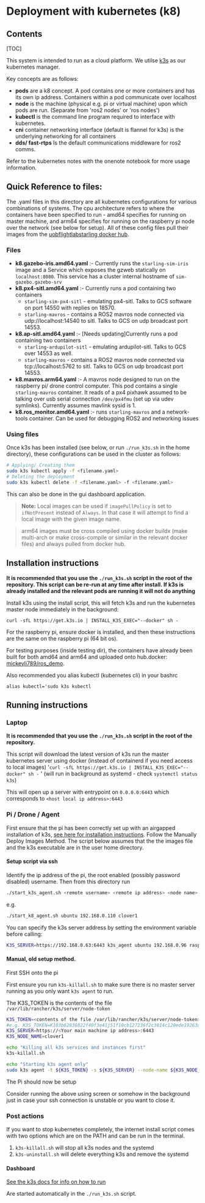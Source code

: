 # Deployment with kubernetes (k8)

## Contents
[TOC]

This system is intended to run as a cloud platform. We utilse [k3s](https://rancher.com/docs/k3s/latest/en/quick-start/) as our kubernetes manager. 

Key concepts are as follows:
- **pods** are a k8 concept. A pod contains one or more containers and has its own ip address. Containers within a pod communicate over localhost
- **node** is the machine (physical e.g. pi or virtual machine) upon which pods are run. (Separate from 'ros2 nodes' or 'ros nodes')
- **kubectl** is the command line program required to interface with kubernetes.
- **cni** container networking interface (default is flannel for k3s) is the underlying networking for all containers
- **dds/ fast-rtps** Is the default communications middleware for ros2 comms.

Refer to the kubernetes notes with the onenote notebook for more usage information.

## Quick Reference to files:
The .yaml files in this directory are all kubernetes configurations for various combinations of systems. The cpu architecture refers to where the containers have been specified to run - amd64 specifies for running on master machine, and arm64 specifies for running on the raspberry pi node over the network (see below for setup). All of these config files pull their images from the [uobflightlabstarling docker hub](https://hub.docker.com/orgs/uobflightlabstarling/repositories).

### Files

- **k8.gazebo-iris.amd64.yaml** :- Currently runs the `starling-sim-iris` image and a Service which exposes the gzweb statically on `localhost:8080`. This service has a cluster internal hostname of `sim-gazebo.gazebo-srv`
- **k8.px4-sitl.amd64.yaml** :- Currently runs a pod containing two containers
    - `starling-sim-px4-sitl` - emulating px4-sitl. Talks to GCS software on port 14550 with replies on 18570.
    - `starling-mavros` - contains a ROS2 mavros node connected via udp://localhost:14540 to sitl. Talks to GCS on udp broadcast port 14553.
- **k8.ap-sitl.amd64.yaml** :-  [Needs updating]Currently runs a pod containing two containers
    - `starling-ardupilot-sitl` - emulating ardupilot-sitl. Talks to GCS over 14553 as well. 
    - `starling-mavros` - contains a ROS2 mavros node connected via tcp://localhost:5762 to sitl. Talks to GCS on udp broadcast port 14553.
- **k8.mavros.arm64.yaml** :- A mavros node designed to run on the raspberry pi/ drone control computer. This pod contains a single `starling-mavros` container. It reads of a px4 pixhawk assumed to be talking over usb serial connection `/dev/px4fmu` (set up via udev symlinks). Currently assumes mavlink sysid is 1.
- **k8.ros_monitor.amd64.yaml** :- runs `starling-mavros` and a network-tools container. Can be used for debugging ROS2 and networking issues

### Using files
Once k3s has been installed (see below, or run `./run_k3s.sh` in the home directory), these configurations can be used in the cluster as follows:
```bash
# Applying/ Creating them
sudo k3s kubectl apply -f <filename.yaml> 
# Deleting the deployment
sudo k3s kubectl delete -f <filename.yaml> -f <filename.yaml>
```
This can also be done in the gui dashboard application.

> **Note:**
> Local images can be used if `imagePullPolicy` is set to `ifNotPresent` instead of `Always`. In that case it will attempt to find a local image with the given image name.

> arm64 images must be cross compiled using docker buildx (make multi-arch or make cross-compile or similar in the relevant docker files) and always pulled from docker hub.

## Installation instructions

**It is recommended that you use the `./run_k3s.sh` script in the root of the repository. This script can be re-run at any time after install. If k3s is already installed and the relevant pods are running it will not do anything**

Install k3s using the install script, this will fetch k3s and run the kubernetes master node immediately in the background:
```
curl -sfL https://get.k3s.io | INSTALL_K3S_EXEC="--docker" sh -
```

For the raspberry pi, ensure docker is installed, and then these instructions are the same on the raspberry pi (64 bit os).

For testing purposes (inside testing dir), the containers have already been built for both amd64 and arm64 and uploaded onto hub.docker: [mickeyli789/ros_demo](https://hub.docker.com/r/mickeyli789/ros_demo).

Also recommended you alias kubectl (kubernetes cli) in your bashrc
```
alias kubectl='sudo k3s kubectl
```

## Running instructions

### Laptop

**It is recommended that you use the `./run_k3s.sh` script in the root of the repository.**

This script will download the latest version of k3s run the master kubernetes server using docker (instead of containerd if you need access to local images)
'```curl -sfL https://get.k3s.io | INSTALL_K3S_EXEC="--docker" sh -``` '
(will run in background as systemd - check `systemctl status k3s`)

This will open up a server with entrypoint on `0.0.0.0:6443` which corresponds to `<host local ip address>:6443` 

### Pi / Drone / Agent
First ensure that the pi has been correctly set up with an airgapped installation of k3s, [see here for installation instructions](https://rancher.com/docs/k3s/latest/en/installation/airgap/). Follow the Manually Deploy Images Method. The script below assumes that the the images file and the k3s executable are in the user home directory.

#### Setup script via ssh

Identify the ip address of the pi, the root enabled (possibly password disabled) username. Then from this directory run
```bash
./start_k3s_agent.sh <remote username> <remote ip address> <node name>
```
e.g.
```bash
./start_k8_agent.sh ubuntu 192.168.0.110 clover1
```
You can specify the k3s server address by setting the environment variable before calling:
```bash
K3S_SERVER=https://192.168.0.63:6443 k3s_agent ubuntu 192.168.0.96 raspi1
```

#### Manual, old setup method.

First SSH onto the pi

First ensure you run `k3s-killall.sh` to make sure there is no master server running as you only want `k3s agent` to run.

The K3S_TOKEN is the contents of the file `/var/lib/rancher/k3s/server/node-token`

```bash
K3S_TOKEN=<contents of the file /var/lib/rancher/k3s/server/node-token>
#e.g. K3S_TOKEN=K103b62838822f40f3e41j51f10cb127236f2c3014c120ede19263da9f33fbfc859::server:2dcbb32a4cad16e20d714d88dbce4af8
K3S_SERVER=https://<Your main machine ip address>:6443
K3S_NODE_NAME=clover1

echo "Killing all k3s services and instances first"
k3s-killall.sh

echo "Starting k3s agent only"
sudo k3s agent -t ${K3S_TOKEN} -s ${K3S_SERVER} --node-name ${K3S_NODE_NAME}
```
The Pi should now be setup

Consider running the above using screen or somehow in the background just in case your ssh connection is unstable or you want to close it. 

### Post actions

If you want to stop kubernetes completely, the internet install script comes with two options which are on the PATH and can be run in the terminal.
1. `k3s-killall.sh` will stop all k3s nodes and the systemd
2. `k3s-uninstall.sh` will delete everything k3s and remove the systemd

#### Dashboard
[See the k3s docs for info on how to run](https://rancher.com/docs/k3s/latest/en/installation/kube-dashboard/)

Are started automatically in the `./run_k3s.sh` script.
<!-- ## Running the test cases -->

<!-- Go to [testing directory for more info](testing/README.md) -->



